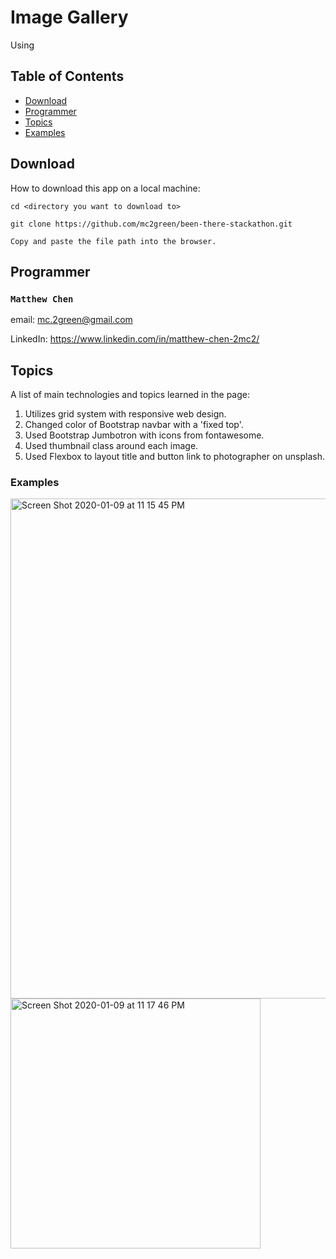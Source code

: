 # Image Gallery

Using

## Table of Contents

* [Download](#Download)
* [Programmer](#Programmer)
* [Topics](#Topics)
* [Examples](#Examples)

## Download

How to download this app on a local machine:

```
cd <directory you want to download to>

git clone https://github.com/mc2green/been-there-stackathon.git

Copy and paste the file path into the browser.
```

## Programmer

### `Matthew Chen`

email: mc.2green@gmail.com

LinkedIn: https://www.linkedin.com/in/matthew-chen-2mc2/

## Topics

A list of main technologies and topics learned in the page:

1. Utilizes grid system with responsive web design.
2. Changed color of Bootstrap navbar with a 'fixed top'.
3. Used Bootstrap Jumbotron with icons from fontawesome.
4. Used thumbnail class around each image.
5. Used Flexbox to layout title and button link to photographer on unsplash.



### Examples

<img width="800" alt="Screen Shot 2020-01-09 at 11 15 45 PM" src="https://user-images.githubusercontent.com/52970570/72125272-f9799700-3335-11ea-9583-5ecea374d107.png">

<img width="400" alt="Screen Shot 2020-01-09 at 11 17 46 PM" src="https://user-images.githubusercontent.com/52970570/72125343-4198b980-3336-11ea-90dc-a1ad09a8cdea.png">
